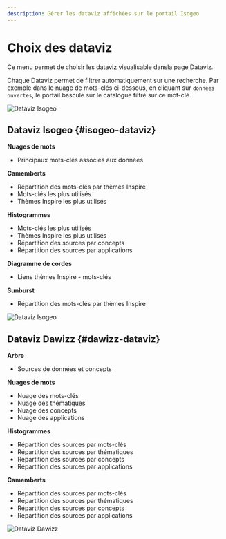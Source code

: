 ```yaml
---
description: Gérer les dataviz affichées sur le portail Isogeo
---
```

# Choix des dataviz 

Ce menu permet de choisir les dataviz visualisable dansla page Dataviz.

Chaque Dataviz permet de filtrer automatiquement sur une recherche. Par exemple dans le nuage de mots-clés ci-dessous, en cliquant sur `données ouvertes`, le portail bascule sur le catalogue filtré sur ce mot-clé.

![Dataviz Isogeo](/assets/front_dataviz_cloud_keywords.png)

## Dataviz Isogeo {#isogeo-dataviz}

**Nuages de mots**
* Principaux mots-clés associés aux données

**Camemberts**
* Répartition des mots-clés par thèmes Inspire
* Mots-clés les plus utilisés
* Thèmes Inspire les plus utilisés

**Histogrammes**
* Mots-clés les plus utilisés
* Thèmes Inspire les plus utilisés
* Répartition des sources par concepts
* Répartition des sources par applications

**Diagramme de cordes**
* Liens thèmes Inspire - mots-clés

**Sunburst**
* Répartition des mots-clés par thèmes Inspire

![Dataviz Isogeo](/assets/front_dataviz_isogeo.png)

## Dataviz Dawizz {#dawizz-dataviz}

**Arbre**
* Sources de données et concepts

**Nuages de mots**
* Nuage des mots-clés
* Nuage des thématiques
* Nuage des concepts
* Nuage des applications

**Histogrammes**
* Répartition des sources par mots-clés
* Répartition des sources par thématiques
* Répartition des sources par concepts
* Répartition des sources par applications

**Camemberts**
* Répartition des sources par mots-clés
* Répartition des sources par thématiques
* Répartition des sources par concepts
* Répartition des sources par applications

![Dataviz Dawizz](/assets/front_dataviz_dawizz.png)
